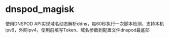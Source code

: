 # dnspod_magisk
使用DNSPOD API实现域名动态解析ddns，每60秒执行一次脚本检测，支持本机ipv6，外网ipv4，使用前填写Token、域名参数到配置文件dnspod最底部
